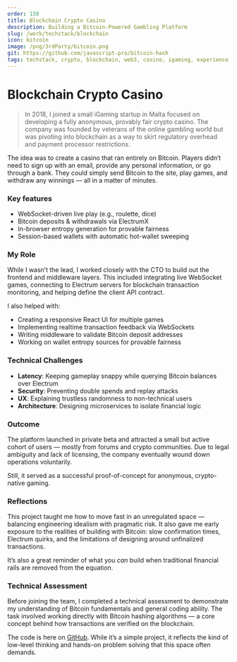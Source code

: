 ```yaml
---
order: 150
title: Blockchain Crypto Casino
description: Building a Bitcoin-Powered Gambling Platform
slug: /work/techstack/blockchain
icon: bitcoin
image: /png/3rdParty/bitcoin.png
git: https://github.com/javascript-pro/bitcoin-hash
tags: techstack, crypto, blockchain, web3, casino, igaming, experience, bitcoin, malta
---
```

# Blockchain Crypto Casino

> In 2018, I joined a small iGaming startup in Malta focused on developing a fully anonymous, provably fair crypto casino. The company was founded by veterans of the online gambling world but was pivoting into blockchain as a way to skirt regulatory overhead and payment processor restrictions.

The idea was to create a casino that ran entirely on Bitcoin. Players didn’t need to sign up with an email, provide any personal information, or go through a bank. They could simply send Bitcoin to the site, play games, and withdraw any winnings — all in a matter of minutes.

### Key features

- WebSocket-driven live play (e.g., roulette, dice)
- Bitcoin deposits & withdrawals via ElectrumX
- In-browser entropy generation for provable fairness
- Session-based wallets with automatic hot-wallet sweeping

### My Role

While I wasn’t the lead, I worked closely with the CTO to build out the frontend and middleware layers. This included integrating live WebSocket games, connecting to Electrum servers for blockchain transaction monitoring, and helping define the client API contract.

I also helped with:

- Creating a responsive React UI for multiple games
- Implementing realtime transaction feedback via WebSockets
- Writing middleware to validate Bitcoin deposit addresses
- Working on wallet entropy sources for provable fairness

### Technical Challenges

- **Latency**: Keeping gameplay snappy while querying Bitcoin balances over Electrum
- **Security**: Preventing double spends and replay attacks
- **UX**: Explaining trustless randomness to non-technical users
- **Architecture**: Designing microservices to isolate financial logic

### Outcome

The platform launched in private beta and attracted a small but active cohort of users — mostly from forums and crypto communities. Due to legal ambiguity and lack of licensing, the company eventually wound down operations voluntarily.

Still, it served as a successful proof-of-concept for anonymous, crypto-native gaming.

### Reflections

This project taught me how to move fast in an unregulated space — balancing engineering idealism with pragmatic risk. It also gave me early exposure to the realities of building with Bitcoin: slow confirmation times, Electrum quirks, and the limitations of designing around unfinalized transactions.

It’s also a great reminder of what you _can_ build when traditional financial rails are removed from the equation.

### Technical Assessment

Before joining the team, I completed a technical assessment to demonstrate my understanding of Bitcoin fundamentals and general coding ability. The task involved working directly with Bitcoin hashing algorithms — a core concept behind how transactions are verified on the blockchain. 

The code is here on [GitHub](https://github.com/javascript-pro/bitcoin-hash). While it’s a simple project, it reflects the kind of low-level thinking and hands-on problem solving that this space often demands.